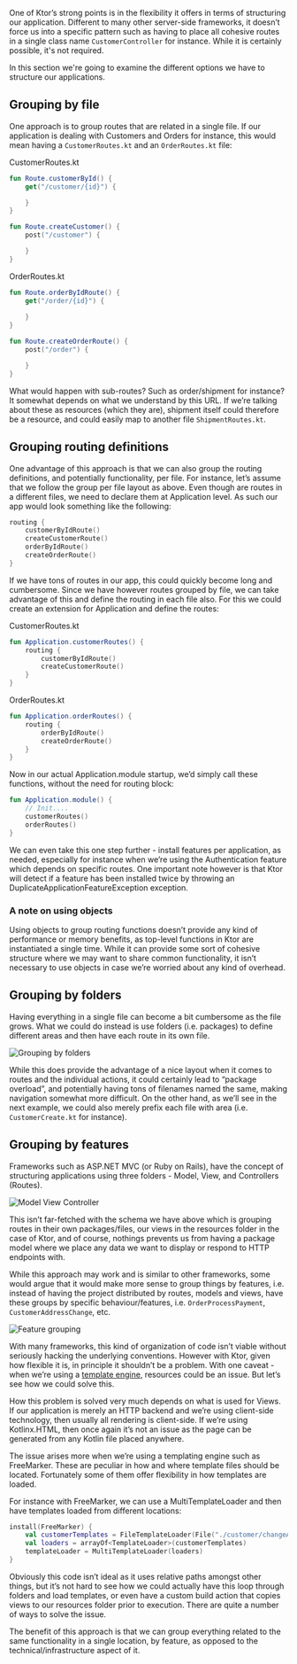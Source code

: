 [//]: # (title: Application Structure)

One of Ktor’s strong points is in the flexibility it offers in terms of structuring our application. Different to many other server-side frameworks, it doesn’t force us into a specific pattern such as having to place all cohesive routes in a single class name `CustomerController` for instance. While it is certainly possible, it's not required.

In this section we're going to examine the different options we have to structure our applications.

## Grouping by file

One approach is to group routes that are related in a single file. If our application is dealing with Customers and Orders for instance,
this would mean having a `CustomerRoutes.kt` and an `OrderRoutes.kt` file:



CustomerRoutes.kt

```kotlin
fun Route.customerById() {
    get("/customer/{id}") {

    }
}

fun Route.createCustomer() {
    post("/customer") {

    }
}
```
OrderRoutes.kt

```kotlin
fun Route.orderByIdRoute() {
    get("/order/{id}") {
    
    }
}

fun Route.createOrderRoute() {
    post("/order") {

    }
}
```

What would happen with sub-routes? Such as order/shipment for instance? It somewhat depends on what we understand by this URL. 
If we’re talking about these as resources (which they are), shipment itself could therefore be a resource, and could easily map 
to another file `ShipmentRoutes.kt`.

## Grouping routing definitions

One advantage of this approach is that we can also group the routing definitions, and potentially functionality, per file. For instance, let’s assume 
that we follow the group per file layout as above. Even though are routes in a different files, we need to declare them at Application level. As such 
our app would look something like the following:

```kotlin
routing {
    customerByIdRoute()
    createCustomerRoute()
    orderByIdRoute()
    createOrderRoute()
}
```

If we have tons of routes in our app, this could quickly become long and cumbersome. Since we have however routes grouped by file, 
we can take advantage of this and define the routing in each file also. For this we could create an extension for Application and define the routes:

CustomerRoutes.kt
```kotlin
fun Application.customerRoutes() {
    routing {
        customerByIdRoute()
        createCustomerRoute()    
    }    
}
```

OrderRoutes.kt

```kotlin
fun Application.orderRoutes() {
    routing {
        orderByIdRoute()
        createOrderRoute()
    }
}
```

Now in our actual Application.module startup, we’d simply call these functions, without the need for routing block:

```kotlin
fun Application.module() {
    // Init....
    customerRoutes()
    orderRoutes()
}
```

We can even take this one step further - install features per application, as needed, especially for instance when we’re using 
the Authentication feature which depends on specific routes. One important note however is that Ktor will detect if a 
feature has been installed twice by throwing an DuplicateApplicationFeatureException exception.

### A note on using objects

Using objects to group routing functions doesn’t provide any kind of performance or memory benefits, as top-level functions in Ktor are 
instantiated a single time. While it can provide some sort of cohesive structure where we may want to share common functionality, it isn’t 
necessary to use objects in case we’re worried about any kind of overhead.

## Grouping by folders

Having everything in a single file can become a bit cumbersome as the file grows. 
What we could do instead is use folders (i.e. packages) to define different areas and then have each route in its own file.

![Grouping by folders](ktor-routing-1.png)

While this does provide the advantage of a nice layout when it comes to routes and the individual actions, it could certainly 
lead to “package overload”, and potentially having tons of filenames named the same, making navigation somewhat more difficult.
 On the other hand, as we’ll see in the next example, we could also merely prefix each file with area (i.e. `CustomerCreate.kt` for instance).

## Grouping by features

Frameworks such as ASP.NET MVC (or Ruby on Rails), have the concept of structuring applications using three folders - Model, View, and Controllers (Routes).

![Model View Controller](ktor-routing-2.png)


This isn’t far-fetched with the schema we have above which is grouping routes in their own packages/files, our views in the resources folder in the case of Ktor, and 
of course, nothings prevents us from having a package model where we place any data we want to display or respond to HTTP endpoints with.

While this approach may work and is similar to other frameworks, some would argue that it would make more sense to group things by features, i.e. instead of having the project 
distributed by routes, models and views, have these groups by specific behaviour/features, i.e. `OrderProcessPayment`, `CustomerAddressChange`, etc.

![Feature grouping](ktor-routing-3.png)

With many frameworks, this kind of organization of code isn’t viable without seriously hacking the underlying conventions. However with Ktor, given how flexible it is, 
in principle it shouldn’t be a problem. With one caveat - when we’re using a [template engine](Working_with_views.md), resources could be an issue. But let’s see how we could solve this.

How this problem is solved very much depends on what is used for Views. If our application is merely an HTTP backend and we’re using client-side technology, then usually all rendering is 
client-side. If we’re using Kotlinx.HTML, then once again it’s not an issue as the page can be generated from any Kotlin file placed anywhere. 

The issue arises more when we’re using a templating engine such as FreeMarker. These are peculiar in how and where template files should be located. 
Fortunately some of them offer flexibility in how templates are loaded.

For instance with FreeMarker, we can use a MultiTemplateLoader and then have templates loaded from different locations:

```kotlin
install(FreeMarker) {
    val customerTemplates = FileTemplateLoader(File("./customer/changeAddress"))
    val loaders = arrayOf<TemplateLoader>(customerTemplates)
    templateLoader = MultiTemplateLoader(loaders)
}
```

Obviously this code isn’t ideal as it uses relative paths amongst other things, but it’s not hard to see how we could actually have 
this loop through folders and load templates, or even have a custom build action that copies views to our resources folder prior to execution. 
There are quite a number of ways to solve the issue.

The benefit of this approach is that we can group everything related to the same functionality in a single location, by feature, as opposed to 
the technical/infrastructure aspect of it.